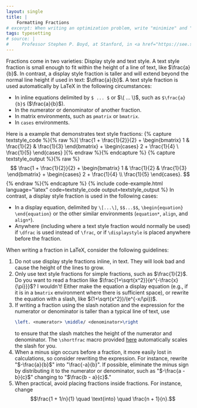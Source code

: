 ```yaml
---
layout: single
title: |
    Formatting Fractions
# excerpt: When writing an optimization problem, write "minimize" and "subject to" instead of "min" and "such that" or "s.t."
tags: typesetting
# source: |
#     Professor Stephen P. Boyd, at Stanford, in <a href="https://see.stanford.edu/Course/EE364A/78">Lecture 5 of his Convex Optimization course</a>, around the 13-minute mark.
---
```


Fractions come in two varieties: Display style and text style. A text style fraction is small enough to fit within the height of a line of text, like $\frac{a}{b}$. In contrast, a display style fraction is taller and will extend beyond the normal line height if used in text:&nbsp;$\dfrac{a}{b}$.
A text style fraction is used automatically by LaTeX in the following circumstances:
- In inline equations delimited by `$ ... $` or $\( ... \)$, such as `$\frac{a}{b}$` ($\frac{a}{b}$). 
- In the numerator or denominator of another fraction.
- In matrix environments, such as `pmatrix` or `bmatrix`.
- In `cases` environments.

Here is a example that demonstrates text style fractions:
{% capture textstyle_code %}{% raw %}\[
    \frac{1 + \frac{1}{2}}{2}
    +
    \begin{bmatrix} 
        1 & \frac{1}{2} & \frac{1}{3} 
    \end{bmatrix} 
    +
    \begin{cases} 
        2 + \frac{1}{4} \\
        \frac{1}{5}
    \end{cases}
\]{% endraw %}{% endcapture %}
{% capture textstyle_output %}{% raw %} 
    $$
        \frac{1 + \frac{1}{2}}{2}
        +
        \begin{bmatrix} 
            1 & \frac{1}{2} & \frac{1}{3} 
        \end{bmatrix} 
        +
        \begin{cases} 
            2 + \frac{1}{4} \\
            \frac{1}{5}
        \end{cases}.
    $$
{% endraw %}{% endcapture %}
{% include code-example.html  
    language="latex"
    code=textstyle_code
    output=textstyle_output
%}
In contrast, a display style fraction is used in the following cases:
- In a display equation, delimited by `\[...\]`, `$$...$$`, `\begin{equation} \end{equation}` or the other similar environments (`equation*`, `align`, and `align*`).
- Anywhere (including where a text style fraction would normally be used) if `\dfrac` is used instead of `\frac`, or if `\displaystyle` is placed anywhere before the fraction.

When writing a fraction in LaTeX, consider the following guidelines:
 
1. Do not use display style fractions inline, in text. They will look bad and cause the height of the lines to grow.
2. Only use text style fractions for simple fractions, such as $\frac{1}{2}$. Do you want to read a fraction like $\frac{1+\sqrt{x^2}}{e^{-\frac{x}{\pi}}}$? I wouldn't! Either make the equation a display equation (e.g., if it is in a `bmatrix` environment where there is sufficient space), or rewrite the equation with a slash, like $(1+\sqrt{x^2})/(e^{-x/\pi})$.
3. If writing a fraction using the slash notation and the expression for the numerator or denominator is taller than a typical line of text, use 
    ```latex
    \left. <numerator> \middle/ <denominator>\right
    ```
    to ensure that the slash matches the height of the numerator and denominator. The `\shortfrac` macro provided [here](/latex-macros/fractions) automatically scales the slash for you.
4. When a minus sign occurs before a fraction, it more easily lost in calculations, so consider rewriting the expression. For instance, rewrite "$-\frac{a}{b}$" into "\frac{-a}{b}". If possible, eliminate the minus sign by distributing it to the numerator or denominator, such as "$-\frac{a - b}{c}$" changing to "$\frac{b - a}{c}$."
5. When practical, avoid placing fractions inside fractions. For instance, change $$\frac{1 + 1/n}{1} \quad \text{into} \quad \frac{n + 1}{n}.$$ 